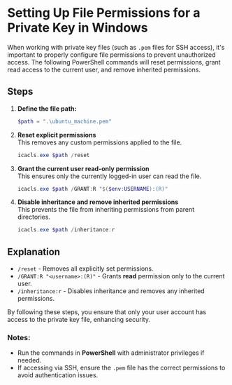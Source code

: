 # Setting Up File Permissions for a Private Key in Windows

When working with private key files (such as `.pem` files for SSH access), it's important to properly configure file permissions to prevent unauthorized access. The following PowerShell commands will reset permissions, grant read access to the current user, and remove inherited permissions.

## Steps

1. **Define the file path:**
   ```powershell
   $path = ".\ubuntu_machine.pem"
   ```

2. **Reset explicit permissions**  
   This removes any custom permissions applied to the file.
   ```powershell
   icacls.exe $path /reset
   ```

3. **Grant the current user read-only permission**  
   This ensures only the currently logged-in user can read the file.
   ```powershell
   icacls.exe $path /GRANT:R "$($env:USERNAME):(R)"
   ```

4. **Disable inheritance and remove inherited permissions**  
   This prevents the file from inheriting permissions from parent directories.
   ```powershell
   icacls.exe $path /inheritance:r
   ```
   

## Explanation

- `/reset` - Removes all explicitly set permissions.
- `/GRANT:R "<username>:(R)"` - Grants **read** permission only to the current user.
- `/inheritance:r` - Disables inheritance and removes any inherited permissions.

By following these steps, you ensure that only your user account has access to the private key file, enhancing security.

### Notes:
- Run the commands in **PowerShell** with administrator privileges if needed.
- If accessing via SSH, ensure the `.pem` file has the correct permissions to avoid authentication issues.